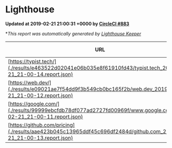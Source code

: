 
# Lighthouse

**Updated at 2019-02-21 21:00:31 +0000 by [CircleCI #883](https://circleci.com/gh/ItinerisLtd/lighthouse-keeper-example/883)**

**This report was automatically generated by [Lighthouse Keeper](https://github.com/itinerisltd/lighthouse-keeper)*

| URL | Performance | Accessibility | Best Practices | SEO | PWA | Updated At |
| --- | --- | --- | --- | --- | --- | --- |
| [https://typist.tech/](./results/e463522d02041e06b035e8f61910fd43/typist.tech_2019-02-21_21-00-14.report.json) | 1 |  |  |  |  | 2019-02-21T21:00:14.923Z |
| [https://web.dev/](./results/e09021ae7f54dd9f3b549cb0bc165f2b/web.dev_2019-02-21_21-00-12.report.json) | 0.92 | 0.93 | 1 | 0.91 | 1 | 2019-02-21T21:00:12.911Z |
| [https://google.com/](./results/99999ebcfdb78df077ad2727fd00969f/www.google.com_2019-02-21_21-00-11.report.json) | 0.96 | 0.71 | 0.93 | 0.8 | 0.58 | 2019-02-21T21:00:11.563Z |
| [https://github.com/pricing](./results/aae423b045c13965ddf45c696df2484d/github.com_2019-02-21_21-00-13.report.json) | 0.7 | 0.89 | 0.93 | 0.9 | 0.58 | 2019-02-21T21:00:13.201Z |
